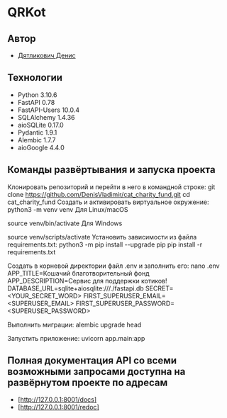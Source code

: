 # QRKot
## Автор
- [Дятликович Денис](https://github.com/DenisVladimir)
## Технологии
- Python 3.10.6
- FastAPI 0.78
- FastAPI-Users 10.0.4
- SQLAlchemy 1.4.36
- aioSQLite 0.17.0
- Pydantic 1.9.1
- Alembic 1.7.7
- aioGoogle 4.4.0

## Команды развёртывания и запуска проекта
Клонировать репозиторий и перейти в него в командной строке:
git clone https://github.com/DenisVladimir/cat_charity_fund.git
cd cat_charity_fund
Cоздать и активировать виртуальное окружение:
python3 -m venv venv
Для Linux/macOS

source venv/bin/activate
Для Windows

source venv/scripts/activate
Установить зависимости из файла requirements.txt:
python3 -m pip install --upgrade pip
pip install -r requirements.txt

Создать в корневой директории файл .env и заполнить его:
nano .env
APP_TITLE=Кошачий благотворительный фонд
APP_DESCRIPTION=Сервис для поддержки котиков!
DATABASE_URL=sqlite+aiosqlite:///./fastapi.db
SECRET=<YOUR_SECRET_WORD>
FIRST_SUPERUSER_EMAIL=<SUPERUSER_EMAIL>
FIRST_SUPERUSER_PASSWORD=<SUPERUSER_PASSWORD>

Выполнить миграции:
alembic upgrade head

Запустить приложение:
uvicorn app.main:app

## Полная документация API со всеми возможными запросами доступна на развёрнутом проекте по адресам
- [http://127.0.0.1:8001/docs]
- [http://127.0.0.1:8001/redoc]
